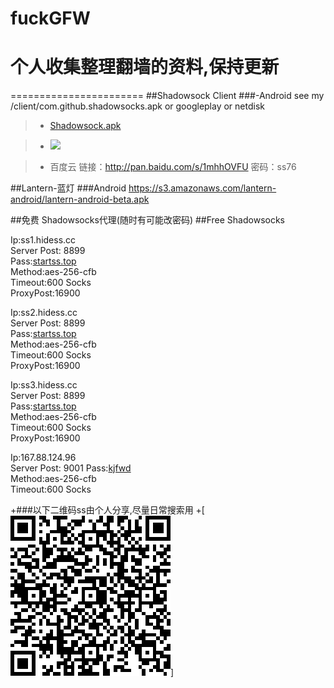 # fuckGFW
# 个人收集整理翻墙的资料,保持更新
=======================
##Shadowsock Client
###-Android
see my /client/com.github.shadowsocks.apk or googleplay or netdisk
>- [Shadowsock.apk](/client/com.github.shadowsocks.apk)

>- <a href="https://play.google.com/store/apps/details?id=com.github.shadowsocks"><img src="https://play.google.com/intl/en_us/badges/images/generic/en-play-badge.png" height="48"></a>

>- 百度云 链接：http://pan.baidu.com/s/1mhhOVFU 密码：ss76

##Lantern-蓝灯
###Android
https://s3.amazonaws.com/lantern-android/lantern-android-beta.apk

##免费 Shadowsocks代理(随时有可能改密码)
##Free Shadowsocks 
   
Ip:ss1.hidess.cc  
Server Post: 8899  
Pass:[startss.top](https://github.com/wcmbeta/fuckGFW/blob/master/README.md)  
Method:aes-256-cfb  
Timeout:600 Socks  
ProxyPost:16900
  
Ip:ss2.hidess.cc   
Server Post: 8899  
Pass:[startss.top](https://github.com/wcmbeta/fuckGFW/blob/master/README.md)  
Method:aes-256-cfb  
Timeout:600 Socks  
ProxyPost:16900  
  
Ip:ss3.hidess.cc  
Server Post: 8899  
Pass:[startss.top](https://github.com/wcmbeta/fuckGFW/blob/master/README.md)  
Method:aes-256-cfb  
Timeout:600 Socks  
ProxyPost:16900  

Ip:167.88.124.96  
Server Post: 9001 
Pass:[kjfwd](https://github.com/wcmbeta/fuckGFW/blob/master/README.md)  
Method:aes-256-cfb  
Timeout:600 Socks  

+###以下二维码ss由个人分享,尽量日常搜索用
 +[![158](img/158.png)]

 
